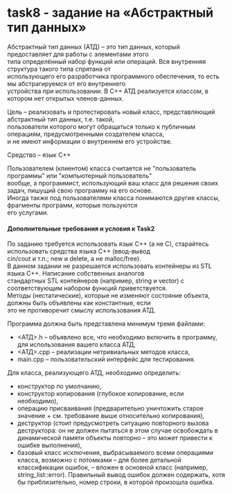 # task8 - задание на «Абстрактный тип данных»

Абстрактный тип данных (АТД) – это тип данных, который предоставляет для работы с элементами этого  
типа определённый набор функций или операций. Вся внутренняя структура такого типа спрятана от  
использующего его разработчика программного обеспечения, то есть мы абстрагируемся от его внутреннего  
устройства при использовании. В C++ АТД реализуется классом, в котором нет открытых членов-данных.  

Цель – реализовать и протестировать новый класс, представляющий абстрактный тип данных, т.е. такой,  
пользователи которого могут обращаться только к публичным операциям, предусмотренными создателем класса,  
и не имеют информации о внутреннем его устройстве.  

Средство – язык С++  

Пользователем (клиентом) класса считается не "пользователь программы" или "компьютерный пользователь"  
вообще, а программист, использующий ваш класс для решения своих задач, пишущий свою программу на его основе.  
Иногда также под пользователями класса понимаются другие классы, фрагменты программ, которые пользуются  
его услугами.  

#### Дополнительные требования и условия к Task2
По заданию требуется использовать язык C++ (а не C), старайтесь использовать средства языка С++ (ввод-вывод  
cin/cout и т.п.; new и delete, а не malloc/free).  
В данном задании не разрешается использовать контейнеры из STL языка C++. Написание собственных аналогов  
стандартных STL контейнеров (например, string и vector) с соответствующим набором функций приветствуется.  
Методы (нестатические), которые не изменяют состояние объекта, должны быть объявлены как константные, если  
это не противоречит смыслу использования АТД.  

Программа должна быть представлена минимум тремя файлами:  
- <АТД>.h – объявлено все, что необходимо включить в программу, для использования вашего класса АТД,
- <АТД>.cpp – реализации нетривиальных методов класса,
- main.cpp – пользовательский интерфейс для тестирования.

Для класса, реализующего АТД, необходимо определить:
- конструктор по умолчанию,
- конструктор копирования (глубокое копирование, если необходимо),
- операцию присваивания (предварительно уничтожить старое значение + см. требование выше относительно
копирования),
- деструктор (стоит предусмотреть ситуацию повторного вызова деструктора: он не должен пытаться в этом
случае освобождать в динамической памяти объекты повторно – это может привести к ошибке выполнения),
- базовый класс исключения, выбрасываемого всеми операциями класса, возможно с потомками – для более
детальной классификации ошибок, – вложен в основной класс (например, string_list::error).
Правильный вывод ошибок должен содержать, хотя бы приблизительно, номер строки, в которой произошла
ошибка.
